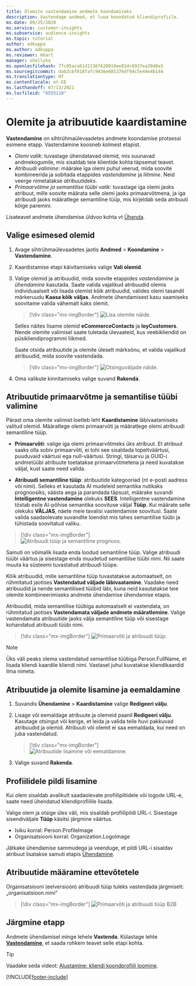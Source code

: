 ```yaml
---
title: Olemite vastendamine andmete koondamiseks
description: Vastendage andmed, et luua koondatud kliendiprofiile.
ms.date: 09/25/2020
ms.service: customer-insights
ms.subservice: audience-insights
ms.topic: tutorial
author: adkuppa
ms.author: adkuppa
ms.reviewer: mhart
manager: shellyha
ms.openlocfilehash: 7fc05aca61d1136f620019ee82dc6937ea39d8e5
ms.sourcegitcommit: dab2cbf818fafc9436e685376df94c5e44e4b144
ms.translationtype: HT
ms.contentlocale: et-EE
ms.lasthandoff: 07/13/2021
ms.locfileid: "6555118"
---
```

# <a name="map-entities-and-attributes"></a>Olemite ja atribuutide kaardistamine

**Vastendamine** on sihtrühmaülevaadetes andmete koondamise protsessi esimene etapp. Vastendamine koosneb kolmest etapist.

- *Olemi valik*: tuvastage ühendatavad olemid, mis suunavad andmekogumile, mis sisaldab teie klientide kohta täpsemat teavet.
- *Atribuudi valimine*: määrake iga olemi puhul veerud, mida soovite kombineerida ja sobitada etappides *vastendamine* ja *liitmine*. Neid veerge nimetatakse *atribuutideks*.
- *Primaarvõtme ja semantilise tüübi valik*: tuvastage iga olemi jaoks atribuut, mille soovite määrata selle olemi jaoks primaarvõtmena, ja iga atribuudi jaoks määratlege semantiline tüüp, mis kirjeldab seda atribuuti kõige paremini.

Lisateavet andmete ühendamise üldvoo kohta vt [Ühenda](data-unification.md).

## <a name="select-the-first-entities"></a>Valige esimesed olemid

1. Avage sihtrühmaülevaadetes jaotis **Andmed** > **Koondamine** > **Vastendamine**.

2. Kaardistamise etapi käivitamiseks valige **Vali olemid**.

3. Valige olemid ja atribuudid, mida soovite etappides *vastendamine* ja *ühendamine* kasutada. Saate valida vajalikud atribuudid olemis individuaalselt või lisada olemist kõik atribuudid, valides olemi tasandil märkeruudu **Kaasa kõik väljas**. Andmete ühendamisest kasu saamiseks soovitame valida vähemalt kaks olemit.

   > [!div class="mx-imgBorder"]
   > ![Lisa olemite näide.](media/data-manager-configure-map-add-entities-example.png "Lisa olemite näide")

   Selles näites lisame olemid **eCommerceContacts** ja **loyCustomers**. Nende olemite valimisel saate tuletada ülevaateid, kus veebikliendid on püsikliendiprogrammi liikmed.
   
   Saate otsida atribuutide ja olemite üleselt märksõnu, et valida vajalikud atribuudid, mida soovite vastendada.
   
     > [!div class="mx-imgBorder"]
   > ![Otsinguväljade näide.](media/data-manager-configure-map-search-fields-example.png "Otsinguväljade näide")

4. Oma valikute kinnitamiseks valige suvand **Rakenda**.

## <a name="select-primary-key-and-semantic-type-for-attributes"></a>Atribuutide primaarvõtme ja semantilise tüübi valimine

Pärast oma olemite valimist loetleb leht **Kaardistamine** läbivaatamiseks valitud olemid. Määratlege olemi primaarvõti ja määratlege olemi atribuudi semantiline tüüp.

- **Primaarvõti**: valige iga olemi primaarvõtmeks üks atribuut. Et atribuut saaks olla sobiv primaarvõti, ei tohi see sisaldada topeltväärtusi, puuduvaid väärtusi ega null-väärtusi. Stringi, täisarvu ja GUID-i andmetüübi atribuute toetatakse primaarvõtmetena ja need kuvatakse väljal, kust saate need valida.

- **Atribuudi semantiline tüüp**: atribuutide kategooriad (nt e-posti aadress või nimi). Selleks et kasutada AI mudeleid semantika nutikaks prognoosiks, säästa aega ja parandada täpsust, määrake suvandi **Intelligentne vastendamine** olekuks **SEES**. Intelligentne vastendamine tõstab esile AI-põhise semantika soovituse väljal **Tüüp**. Kui määrate selle olekuks **VÄLJAS**, näete meie tavalisi vastendamise soovitusi. Saate valida saadaolevate suvandite loendist mis tahes semantilise tüübi ja tühistada soovitatud valiku.

> [!div class="mx-imgBorder"]
> ![Atribuudi tüüp ja semantiline prognoos.](media/data-manager-configure-map-add-attributes-semantic-prediction.png "Atribuudi tüüp ja semantiline prognoos")

Samuti on võimalik lisada enda loodud semantiline tüüp. Valige atribuudi tüübi väärtus ja sisestage enda muudetud semantilise tüübi nimi. Nii saate muuta ka süsteemi tuvastatud atribuudi tüüpe.

Kõik atribuudid, mille semantiline tüüp tuvastatakse automaatselt, on rühmitatud jaotises **Vastendatud väljade läbivaatamine**. Vaadake need atribuudid ja nende semantilised tüübid läbi, kuna neid kasutatakse teie olemite kombineerimiseks andmete ühendamise ühendamise etapis.

Atribuudid, mida semantilise tüübiga automaatselt ei vastendata, on rühmitatud jaotises **Vastendamata väljade andmete määratlemine**. Valige vastendamata atribuutide jaoks välja semantiline tüüp või sisestage kohandatud atribuudi tüübi nimi.

> [!div class="mx-imgBorder"]
> ![Primaarvõti ja atribuudi tüüp.](media/data-manager-configure-map-add-attributes.png "Primaarvõti ja atribuudi tüüp")

> [!NOTE]
> Üks väli peaks olema vastendatud semantilise tüübiga Person.FullName, et lisada kliendi kaardile kliendi nimi. Vastasel juhul kuvatakse kliendikaardid ilma nimeta. 

## <a name="add-and-remove-attributes-and-entities"></a>Atribuutide ja olemite lisamine ja eemaldamine

1. Suvandis **Ühendamine** > **Kaardistamine** valige **Redigeeri välju**.

2. Lisage või eemaldage atribuute ja olemeid paanil **Redigeeri välju**. Kasutage otsingut või kerige, et leida ja valida teile huvi pakkuvad atribuudid ja olemid. Atribuuti või olemit ei saa eemaldada, kui need on juba vastendatud.

   > [!div class="mx-imgBorder"]
   > ![Atribuutide lisamine või eemaldamine.](media/configure-data-map-edit.png "Atribuutide lisamine või eemaldamine")

3. Valige suvand **Rakenda**.

## <a name="add-images-to-profiles"></a>Profiilidele pildi lisamine

Kui olem sisaldab avalikult saadaolevate profiilipiltidele või logode URL-e, saate need ühendatud kliendiprofiilile lisada.

Valige olem ja otsige üles väli, mis sisaldab profiilipildi URL-i. Sisestage sisendiväljale **Tüüp** käsitsi järgmine väärtus. 
- Isiku korral: Person.ProfileImage
- Organisatsiooni korral: Organization.LogoImage

Jätkake ühendamise sammudega ja veenduge, et pildi URL-i sisaldav atribuut lisatakse samuti etapis [Ühendamine](merge-entities.md).

## <a name="set-attributes-for-organizations"></a>Atribuutide määramine ettevõtetele

Organisatsiooni (eelversioon) atribuudi tüüp tuleks vastendada järgmiselt: „organisatsioon.nimi“
> [!div class="mx-imgBorder"]
> ![Primaarvõti ja atribuudi tüüp B2B](media/configure-data-map-edit-b2b.png "Primaarvõti ja atribuudi tüüp B2B")

## <a name="next-step"></a>Järgmine etapp

Andmete ühendamisel minge lehele **Vastenda**. Külastage lehte [**Vastendamine**](match-entities.md), et saada rohkem teavet selle etapi kohta.

> [!TIP]
> Vaadake seda videot: [Alustamine: kliendi koondprofiili loomine](https://youtu.be/oBfGEhucAxs).


[!INCLUDE[footer-include](../includes/footer-banner.md)]